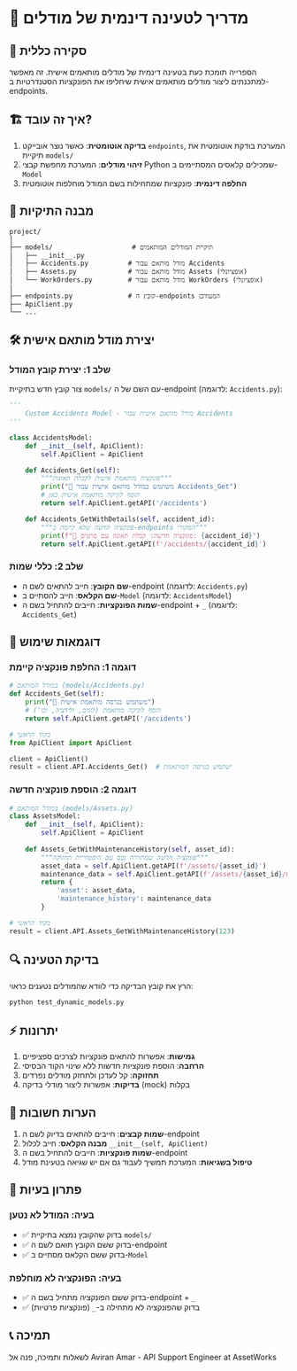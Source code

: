 # 🔄 מדריך לטעינה דינמית של מודלים

## 📖 סקירה כללית

הספרייה תומכת כעת בטעינה דינמית של מודלים מותאמים אישית. זה מאפשר למתכנתים ליצור מודלים מותאמים אישית שיחליפו את הפונקציות הסטנדרטיות ב-endpoints.

## 🏗️ איך זה עובד?

1. **בדיקה אוטומטית**: כאשר נוצר אובייקט `endpoints`, המערכת בודקת אוטומטית את תיקיית `models/`
2. **זיהוי מודלים**: המערכת מחפשת קבצי Python שמכילים קלאסים המסתיימים ב-`Model`
3. **החלפה דינמית**: פונקציות שמתחילות בשם המודל מוחלפות אוטומטית

## 📁 מבנה התיקיות

```
project/
│
├── models/                    # תיקיית המודלים המותאמים
│   ├── __init__.py
│   ├── Accidents.py          # מודל מותאם עבור Accidents
│   ├── Assets.py             # מודל מותאם עבור Assets (אופציונלי)
│   └── WorkOrders.py         # מודל מותאם עבור WorkOrders (אופציונלי)
│
├── endpoints.py              # קובץ ה-endpoints המעודכן
├── ApiClient.py
└── ...
```

## 🛠️ יצירת מודל מותאם אישית

### שלב 1: יצירת קובץ המודל

צור קובץ חדש בתיקיית `models/` עם השם של ה-endpoint (לדוגמה: `Accidents.py`):

```python
'''
    Custom Accidents Model - מודל מותאם אישית עבור Accidents
'''

class AccidentsModel:
    def __init__(self, ApiClient):
        self.ApiClient = ApiClient

    def Accidents_Get(self):
        """פונקציה מותאמת אישית לקבלת תאונות"""
        print("🚗 משתמש במודל מותאם אישית עבור Accidents_Get")
        # הוסף לוגיקה מותאמת אישית כאן
        return self.ApiClient.getAPI('/accidents')

    def Accidents_GetWithDetails(self, accident_id):
        """פונקציה חדשה שלא קיימת ב-endpoints המקורי"""
        print(f"🚗 פונקציה חדשה: קבלת תאונה עם פרטים: {accident_id}")
        return self.ApiClient.getAPI(f'/accidents/{accident_id}')
```

### שלב 2: כללי שמות

- **שם הקובץ**: חייב להתאים לשם ה-endpoint (לדוגמה: `Accidents.py`)
- **שם הקלאס**: חייב להסתיים ב-`Model` (לדוגמה: `AccidentsModel`)
- **שמות הפונקציות**: חייבים להתחיל בשם ה-endpoint + `_` (לדוגמה: `Accidents_Get`)

## 🎯 דוגמאות שימוש

### דוגמה 1: החלפת פונקציה קיימת

```python
# במודל המותאם (models/Accidents.py)
def Accidents_Get(self):
    print("🔄 משתמש בגרסה מותאמת אישית")
    # הוסף לוגיקה מותאמת (לוגים, ולידציה, וכו')
    return self.ApiClient.getAPI('/accidents')

# בקוד הראשי
from ApiClient import ApiClient

client = ApiClient()
result = client.API.Accidents_Get()  # ישתמש בגרסה המותאמת
```

### דוגמה 2: הוספת פונקציה חדשה

```python
# במודל המותאם (models/Assets.py)
class AssetsModel:
    def __init__(self, ApiClient):
        self.ApiClient = ApiClient
    
    def Assets_GetWithMaintenanceHistory(self, asset_id):
        """פונקציה חדשה שמחזירה נכס עם היסטוריית תחזוקה"""
        asset_data = self.ApiClient.getAPI(f'/assets/{asset_id}')
        maintenance_data = self.ApiClient.getAPI(f'/assets/{asset_id}/maintenance')
        return {
            'asset': asset_data,
            'maintenance_history': maintenance_data
        }

# בקוד הראשי
result = client.API.Assets_GetWithMaintenanceHistory(123)
```

## 🔍 בדיקת הטעינה

הרץ את קובץ הבדיקה כדי לוודא שהמודלים נטענים כראוי:

```bash
python test_dynamic_models.py
```

## ⚡ יתרונות

1. **גמישות**: אפשרות להתאים פונקציות לצרכים ספציפיים
2. **הרחבה**: הוספת פונקציות חדשות ללא שינוי הקוד הבסיסי
3. **תחזוקה**: קל לעדכן ולתחזק מודלים נפרדים
4. **בדיקות**: אפשרות ליצור מודלי בדיקה (mock) בקלות

## 🚨 הערות חשובות

1. **שמות קבצים**: חייבים להתאים בדיוק לשם ה-endpoint
2. **מבנה הקלאס**: חייב לכלול `__init__(self, ApiClient)`
3. **שמות פונקציות**: חייבים להתחיל בשם ה-endpoint
4. **טיפול בשגיאות**: המערכת תמשיך לעבוד גם אם יש שגיאה בטעינת מודל

## 🔧 פתרון בעיות

### בעיה: המודל לא נטען
- ✅ בדוק שהקובץ נמצא בתיקיית `models/`
- ✅ בדוק ששם הקובץ תואם לשם ה-endpoint
- ✅ בדוק ששם הקלאס מסתיים ב-`Model`

### בעיה: הפונקציה לא מוחלפת
- ✅ בדוק ששם הפונקציה מתחיל בשם ה-endpoint + `_`
- ✅ בדוק שהפונקציה לא מתחילה ב-`_` (פונקציות פרטיות)

## 📞 תמיכה

לשאלות ותמיכה, פנה אל Aviran Amar - API Support Engineer at AssetWorks